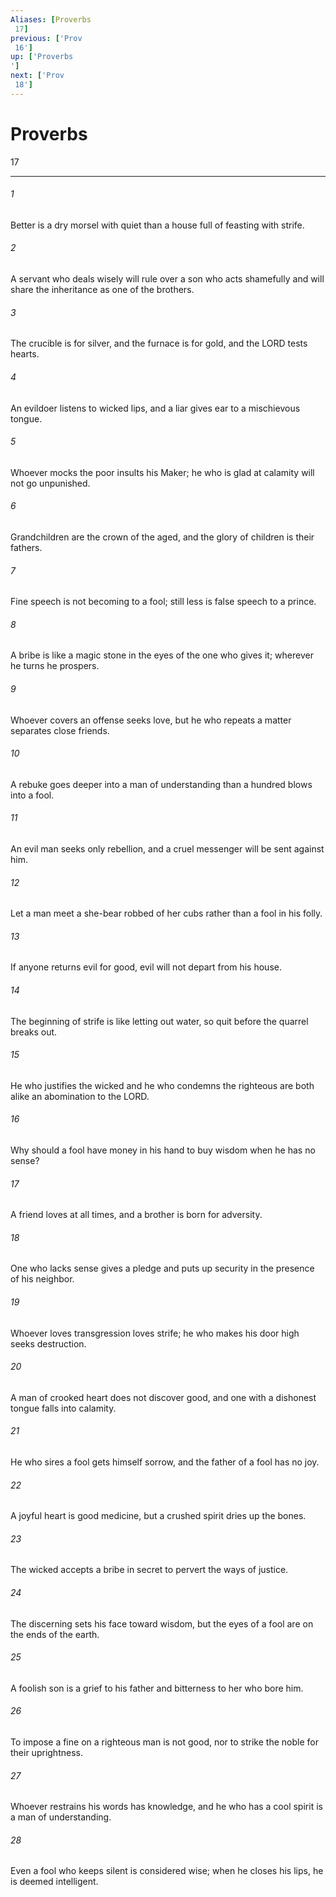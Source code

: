 ```yaml
---
Aliases: [Proverbs 17]
previous: ['Prov 16']
up: ['Proverbs']
next: ['Prov 18']
---
```

# Proverbs 17

***
 

###### 1 
Better is a dry morsel with quiet  than a house full of feasting with strife.   

###### 2 
A servant who deals wisely will rule over a son who acts shamefully  and will share the inheritance as one of the brothers.   

###### 3 
The crucible is for silver, and the furnace is for gold,  and the LORD tests hearts.   

###### 4 
An evildoer listens to wicked lips,  and a liar gives ear to a mischievous tongue.   

###### 5 
Whoever mocks the poor insults his Maker;  he who is glad at calamity will not go unpunished.   

###### 6 
Grandchildren are the crown of the aged,  and the glory of children is their fathers.   

###### 7 
Fine speech is not becoming to a fool;  still less is false speech to a prince.   

###### 8 
A bribe is like a magic stone in the eyes of the one who gives it;  wherever he turns he prospers.   

###### 9 
Whoever covers an offense seeks love,  but he who repeats a matter separates close friends.   

###### 10 
A rebuke goes deeper into a man of understanding  than a hundred blows into a fool.   

###### 11 
An evil man seeks only rebellion,  and a cruel messenger will be sent against him.   

###### 12 
Let a man meet a she-bear robbed of her cubs  rather than a fool in his folly.   

###### 13 
If anyone returns evil for good,  evil will not depart from his house.   

###### 14 
The beginning of strife is like letting out water,  so quit before the quarrel breaks out.   

###### 15 
He who justifies the wicked and he who condemns the righteous  are both alike an abomination to the LORD.   

###### 16 
Why should a fool have money in his hand to buy wisdom  when he has no sense?   

###### 17 
A friend loves at all times,  and a brother is born for adversity.   

###### 18 
One who lacks sense gives a pledge  and puts up security in the presence of his neighbor.   

###### 19 
Whoever loves transgression loves strife;  he who makes his door high seeks destruction.   

###### 20 
A man of crooked heart does not discover good,  and one with a dishonest tongue falls into calamity.   

###### 21 
He who sires a fool gets himself sorrow,  and the father of a fool has no joy.   

###### 22 
A joyful heart is good medicine,  but a crushed spirit dries up the bones.   

###### 23 
The wicked accepts a bribe in secret  to pervert the ways of justice.   

###### 24 
The discerning sets his face toward wisdom,  but the eyes of a fool are on the ends of the earth.   

###### 25 
A foolish son is a grief to his father  and bitterness to her who bore him.   

###### 26 
To impose a fine on a righteous man is not good,  nor to strike the noble for their uprightness.   

###### 27 
Whoever restrains his words has knowledge,  and he who has a cool spirit is a man of understanding.   

###### 28 
Even a fool who keeps silent is considered wise;  when he closes his lips, he is deemed intelligent.
